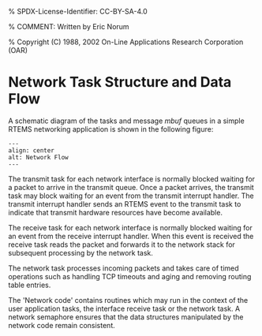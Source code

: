 % SPDX-License-Identifier: CC-BY-SA-4.0

% COMMENT: Written by Eric Norum

% Copyright (C) 1988, 2002 On-Line Applications Research Corporation (OAR)

# Network Task Structure and Data Flow

A schematic diagram of the tasks and message *mbuf* queues in a simple RTEMS
networking application is shown in the following figure:

```{figure} ../../../images/networking/networkflow.png
---
align: center
alt: Network Flow
---
```

The transmit task for each network interface is normally blocked waiting for a
packet to arrive in the transmit queue. Once a packet arrives, the transmit
task may block waiting for an event from the transmit interrupt handler. The
transmit interrupt handler sends an RTEMS event to the transmit task to
indicate that transmit hardware resources have become available.

The receive task for each network interface is normally blocked waiting for an
event from the receive interrupt handler. When this event is received the
receive task reads the packet and forwards it to the network stack for
subsequent processing by the network task.

The network task processes incoming packets and takes care of timed operations
such as handling TCP timeouts and aging and removing routing table entries.

The 'Network code' contains routines which may run in the context of the user
application tasks, the interface receive task or the network task. A network
semaphore ensures that the data structures manipulated by the network code
remain consistent.
